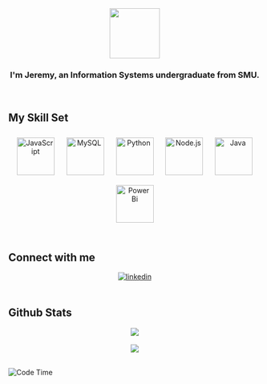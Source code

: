 <div align="center">
<img src="https://c.tenor.com/Wx9IEmZZXSoAAAAi/hi.gif" align="center" height="" width="100" />
</div>  
  

### <div align="center">I'm Jeremy, an Information Systems undergraduate from SMU.</div>  
  

<br/>  


## My Skill Set  

<div align="center">  
<img style="margin: 10px" src="https://profilinator.rishav.dev/skills-assets/javascript-original.svg" alt="JavaScript" height="75" />  
<img style="margin: 10px" src="https://profilinator.rishav.dev/skills-assets/mysql-original-wordmark.svg" alt="MySQL" height="75" />  
<img style="margin: 10px" src="https://profilinator.rishav.dev/skills-assets/python-original.svg" alt="Python" height="75" />  
<img style="margin: 10px" src="https://profilinator.rishav.dev/skills-assets/nodejs-original-wordmark.svg" alt="Node.js" height="75" />  
<img style="margin: 10px" src="https://profilinator.rishav.dev/skills-assets/java-original-wordmark.svg" alt="Java" height="75" />  
<img style="margin: 10px" src="https://profilinator.rishav.dev/skills-assets/powerbi.png" alt="Power Bi" height="75" />  
</div>

</td><td valign="top" width="33%">

</td><td valign="top" width="33%">

<br/>  


## Connect with me  
<div align="center">  
<a href="https://www.linkedin.com/in/jeremy-goh-ming-cheng/" target="_blank">
<img src=https://img.shields.io/badge/linkedin-%231E77B5.svg?&style=for-the-badge&logo=linkedin&logoColor=white alt=linkedin style="margin-bottom: 5px;" />
</a> 
</div>
  

<br/>  


## Github Stats  

<div align="center">
<img src="https://github-readme-stats.vercel.app/api?username=jeremygmc&show_icons=true&theme=apprentice" align="center" />
</div>  

<br />
  
<div align="center">
<img src="https://github-readme-streak-stats.herokuapp.com?user=jeremygmc&theme=dark" align="center" />
</div>  

<br />
  
<!--START_SECTION:waka-->
![Code Time](http://img.shields.io/badge/Code%20Time-0%20secs-blue)
<!--
**jeremygmc/jeremygmc** is a ✨ _special_ ✨ repository because its `README.md` (this file) appears on your GitHub profile.

Here are some ideas to get you started:

- 🔭 I’m currently working on ...
- 🌱 I’m currently learning ...
- 👯 I’m looking to collaborate on ...
- 🤔 I’m looking for help with ...
- 💬 Ask me about ...
- 📫 How to reach me: ...
- 😄 Pronouns: ...
- ⚡ Fun fact: ...
-->
